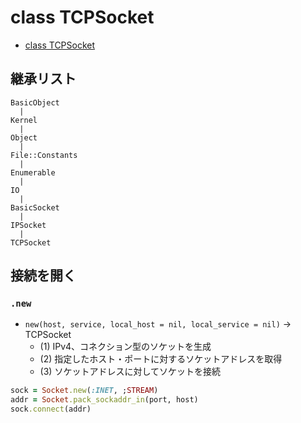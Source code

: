 # class TCPSocket
- [class TCPSocket](https://docs.ruby-lang.org/ja/2.7.0/class/TCPSocket.html)

## 継承リスト
```
BasicObject
  |
Kernel
  |
Object
  |
File::Constants
  |
Enumerable
  |
IO
  |
BasicSocket
  |
IPSocket
  |
TCPSocket
```

## 接続を開く
### `.new`
- `new(host, service, local_host = nil, local_service = nil)` -> TCPSocket
  - (1) IPv4、コネクション型のソケットを生成
  - (2) 指定したホスト・ポートに対するソケットアドレスを取得
  - (3) ソケットアドレスに対してソケットを接続

```ruby
sock = Socket.new(:INET, ;STREAM)
addr = Socket.pack_sockaddr_in(port, host)
sock.connect(addr)
```
